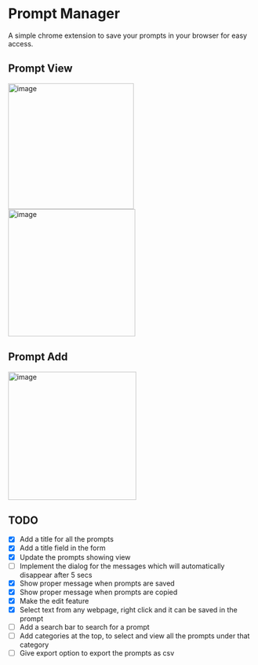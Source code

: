 # Prompt Manager

A simple chrome extension to save your prompts in your browser for easy access.

## Prompt View

<img width="256" alt="image" src="https://github.com/codeswithroh/PromptSaver/assets/77570394/f57245d6-e881-4d87-9a58-faa8b53c6b1f">

<img width="259" alt="image" src="https://github.com/codeswithroh/PromptSaver/assets/77570394/084161f5-4438-440d-a74b-df8a1219db36">



## Prompt Add

<img width="261" alt="image" src="https://github.com/codeswithroh/PromptSaver/assets/77570394/b905e12b-9917-4825-a6e8-dae1920f7300">


## TODO

- [X] Add a title for all the prompts
- [X] Add a title field in the form
- [X] Update the prompts showing view
- [ ] Implement the dialog for the messages which will automatically disappear after 5 secs
- [X] Show proper message when prompts are saved
- [X] Show proper message when prompts are copied
- [X] Make the edit feature
- [X] Select text from any webpage, right click and it can be saved in the prompt
- [ ] Add a search bar to search for a prompt
- [ ] Add categories at the top, to select and view all the prompts under that category
- [ ] Give export option to export the prompts as csv
